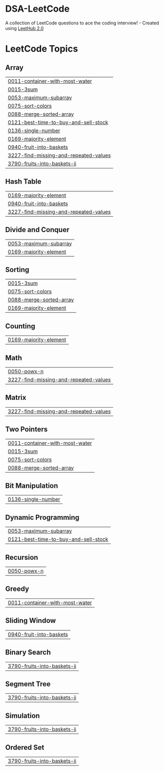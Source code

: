 # DSA-LeetCode
A collection of LeetCode questions to ace the coding interview! - Created using [LeetHub 2.0](https://github.com/maitreya2954/LeetHub-2.0-Firefox)

<!---LeetCode Topics Start-->
# LeetCode Topics
## Array
|  |
| ------- |
| [0011-container-with-most-water](https://github.com/akshayrathore11/DSA-LeetCode/tree/master/0011-container-with-most-water) |
| [0015-3sum](https://github.com/akshayrathore11/DSA-LeetCode/tree/master/0015-3sum) |
| [0053-maximum-subarray](https://github.com/akshayrathore11/DSA-LeetCode/tree/master/0053-maximum-subarray) |
| [0075-sort-colors](https://github.com/akshayrathore11/DSA-LeetCode/tree/master/0075-sort-colors) |
| [0088-merge-sorted-array](https://github.com/akshayrathore11/DSA-LeetCode/tree/master/0088-merge-sorted-array) |
| [0121-best-time-to-buy-and-sell-stock](https://github.com/akshayrathore11/DSA-LeetCode/tree/master/0121-best-time-to-buy-and-sell-stock) |
| [0136-single-number](https://github.com/akshayrathore11/DSA-LeetCode/tree/master/0136-single-number) |
| [0169-majority-element](https://github.com/akshayrathore11/DSA-LeetCode/tree/master/0169-majority-element) |
| [0940-fruit-into-baskets](https://github.com/akshayrathore11/DSA-LeetCode/tree/master/0940-fruit-into-baskets) |
| [3227-find-missing-and-repeated-values](https://github.com/akshayrathore11/DSA-LeetCode/tree/master/3227-find-missing-and-repeated-values) |
| [3790-fruits-into-baskets-ii](https://github.com/akshayrathore11/DSA-LeetCode/tree/master/3790-fruits-into-baskets-ii) |
## Hash Table
|  |
| ------- |
| [0169-majority-element](https://github.com/akshayrathore11/DSA-LeetCode/tree/master/0169-majority-element) |
| [0940-fruit-into-baskets](https://github.com/akshayrathore11/DSA-LeetCode/tree/master/0940-fruit-into-baskets) |
| [3227-find-missing-and-repeated-values](https://github.com/akshayrathore11/DSA-LeetCode/tree/master/3227-find-missing-and-repeated-values) |
## Divide and Conquer
|  |
| ------- |
| [0053-maximum-subarray](https://github.com/akshayrathore11/DSA-LeetCode/tree/master/0053-maximum-subarray) |
| [0169-majority-element](https://github.com/akshayrathore11/DSA-LeetCode/tree/master/0169-majority-element) |
## Sorting
|  |
| ------- |
| [0015-3sum](https://github.com/akshayrathore11/DSA-LeetCode/tree/master/0015-3sum) |
| [0075-sort-colors](https://github.com/akshayrathore11/DSA-LeetCode/tree/master/0075-sort-colors) |
| [0088-merge-sorted-array](https://github.com/akshayrathore11/DSA-LeetCode/tree/master/0088-merge-sorted-array) |
| [0169-majority-element](https://github.com/akshayrathore11/DSA-LeetCode/tree/master/0169-majority-element) |
## Counting
|  |
| ------- |
| [0169-majority-element](https://github.com/akshayrathore11/DSA-LeetCode/tree/master/0169-majority-element) |
## Math
|  |
| ------- |
| [0050-powx-n](https://github.com/akshayrathore11/DSA-LeetCode/tree/master/0050-powx-n) |
| [3227-find-missing-and-repeated-values](https://github.com/akshayrathore11/DSA-LeetCode/tree/master/3227-find-missing-and-repeated-values) |
## Matrix
|  |
| ------- |
| [3227-find-missing-and-repeated-values](https://github.com/akshayrathore11/DSA-LeetCode/tree/master/3227-find-missing-and-repeated-values) |
## Two Pointers
|  |
| ------- |
| [0011-container-with-most-water](https://github.com/akshayrathore11/DSA-LeetCode/tree/master/0011-container-with-most-water) |
| [0015-3sum](https://github.com/akshayrathore11/DSA-LeetCode/tree/master/0015-3sum) |
| [0075-sort-colors](https://github.com/akshayrathore11/DSA-LeetCode/tree/master/0075-sort-colors) |
| [0088-merge-sorted-array](https://github.com/akshayrathore11/DSA-LeetCode/tree/master/0088-merge-sorted-array) |
## Bit Manipulation
|  |
| ------- |
| [0136-single-number](https://github.com/akshayrathore11/DSA-LeetCode/tree/master/0136-single-number) |
## Dynamic Programming
|  |
| ------- |
| [0053-maximum-subarray](https://github.com/akshayrathore11/DSA-LeetCode/tree/master/0053-maximum-subarray) |
| [0121-best-time-to-buy-and-sell-stock](https://github.com/akshayrathore11/DSA-LeetCode/tree/master/0121-best-time-to-buy-and-sell-stock) |
## Recursion
|  |
| ------- |
| [0050-powx-n](https://github.com/akshayrathore11/DSA-LeetCode/tree/master/0050-powx-n) |
## Greedy
|  |
| ------- |
| [0011-container-with-most-water](https://github.com/akshayrathore11/DSA-LeetCode/tree/master/0011-container-with-most-water) |
## Sliding Window
|  |
| ------- |
| [0940-fruit-into-baskets](https://github.com/akshayrathore11/DSA-LeetCode/tree/master/0940-fruit-into-baskets) |
## Binary Search
|  |
| ------- |
| [3790-fruits-into-baskets-ii](https://github.com/akshayrathore11/DSA-LeetCode/tree/master/3790-fruits-into-baskets-ii) |
## Segment Tree
|  |
| ------- |
| [3790-fruits-into-baskets-ii](https://github.com/akshayrathore11/DSA-LeetCode/tree/master/3790-fruits-into-baskets-ii) |
## Simulation
|  |
| ------- |
| [3790-fruits-into-baskets-ii](https://github.com/akshayrathore11/DSA-LeetCode/tree/master/3790-fruits-into-baskets-ii) |
## Ordered Set
|  |
| ------- |
| [3790-fruits-into-baskets-ii](https://github.com/akshayrathore11/DSA-LeetCode/tree/master/3790-fruits-into-baskets-ii) |
<!---LeetCode Topics End-->